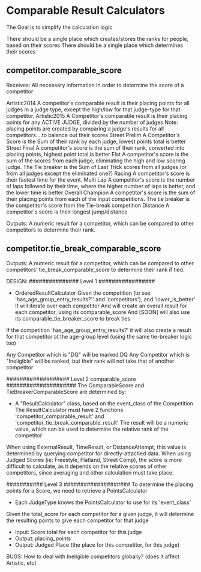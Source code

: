 # Comparable Result Calculators

The Goal is to simplify the calculation logic

There should be a single place which creates/stores the ranks for people, based on their scores
There should be a single place which determines their scores

## competitor.comparable_score

Receives:  All necessary information in order to determine the score of a competitor

 Artistic2014
  A competitor's comparable result is their placing points for all judges in a judge type, except the high/low for that judge-type for that competitor.
 Artistic2015
  A Competitor's comparable result is their placing points for any ACTIVE JUDGE, divided by the number of judges
   Note: placing points are created by comparing a judge's results for all competitors....to balance out their scores
 Street Prelim
  A Competitor's Score is the Sum of their rank by each judge, lowest points total is better
 Street Final
  A competitor's score is the sum of their rank, converted into placing points, highest point total is better
 Flat
  A competitor's score is the sum of the scores from each judge, eliminating the high and low scoring judge.
  The Tie breaker is the Sum of Last Trick scores from all judges (or from all judges except the eliminated one?)
 Racing
  A competitor's score is their fastest time for the event.
 Multi Lap
  A competitor's score is the number of laps followed by their time, where the higher number of laps is better, and the lower time is better
 Overall Champion
  A competitor's score is the sum of their placing points from each of the input competitions.
  The tie breaker is the competitor's score from the Tie-break competition
 Distance
  A competitor's score is their longest jump/distance

Outputs: A numeric result for a competitor, which can be compared to other competitors to determine their rank.


## competitor.tie_break_comparable_score

Outputs: A numeric result for a competitor, which can be compared to other competitors' tie_break_comparable_score to determine their rank if tied.

DESIGN:
############### Level 1 #################
- OrderedResultCalculator
 Given the competition (to see 'has_age_group_entry_results?'' and 'competitors'), and 'lower_is_better'
 It will iterate over each competitor
 And will create an overall result for each competitor, using its comparable_score
 And [SOON] will also use its comparable_tie_breaker_score to break ties

 If the competition 'has_age_group_entry_results?' it will also create a result for that competitor at the age-group level (using the same tie-breaker logic too)

 Any Competitor which is "DQ" will be marked DQ
 Any Competitor which is "Ineligible" will be ranked, but their rank will not take that of another competitor

################### Level 2 comparable_score #####################
The ComparableScore and TieBreakerComparableScore are determined by:
 - A "ResultCalculator" class, based on the event_class of the Competition
 The ResultCalculator must have 2 functions 'competitor_comparable_result' and 'competitor_tie_break_comparable_result'
 The result will be a numeric value, which can be used to determine the relative rank of the competitor

When using ExternalResult, TimeResult, or DistanceAttempt, this value is determined by querying competitor for directly-attached data.
When using Judged Scores (ie: Freestyle, Flatland, Street Comp), the score is more difficult to calculate, as it depends on the relative scores of other competitors, since averaging and other calculation must take place.

########### Level 3 ####################
To determine the placing points for a Score, we need to retrieve a PointsCalculator
- Each JudgeType knows the PointsCalculator to use for its 'event_class'

Given the total_score for each competitor for a given judge, it will determine the resulting points to give each competitor for that judge
- Input: Score:total for each competitor for this judge
- Output: placing_points
- Output: Judged Place (the place for this competitor, for this judge)


BUGS: How to deal with Ineligible competitors globally? (does it affect Artistic, etc)
